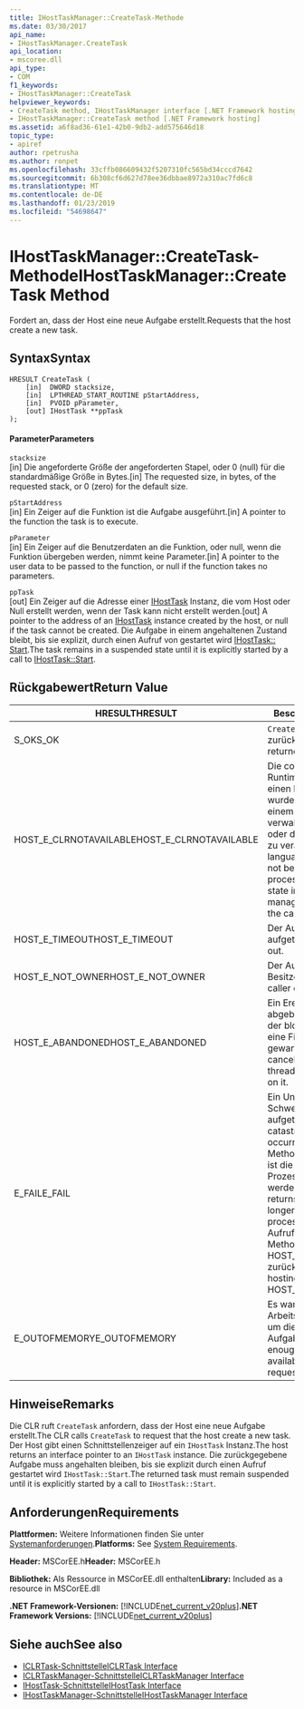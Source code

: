 ```yaml
---
title: IHostTaskManager::CreateTask-Methode
ms.date: 03/30/2017
api_name:
- IHostTaskManager.CreateTask
api_location:
- mscoree.dll
api_type:
- COM
f1_keywords:
- IHostTaskManager::CreateTask
helpviewer_keywords:
- CreateTask method, IHostTaskManager interface [.NET Framework hosting]
- IHostTaskManager::CreateTask method [.NET Framework hosting]
ms.assetid: a6f8ad36-61e1-42b0-9db2-add575646d18
topic_type:
- apiref
author: rpetrusha
ms.author: ronpet
ms.openlocfilehash: 33cffb086609432f5207310fc565bd34cccd7642
ms.sourcegitcommit: 6b308cf6d627d78ee36dbbae8972a310ac7fd6c8
ms.translationtype: MT
ms.contentlocale: de-DE
ms.lasthandoff: 01/23/2019
ms.locfileid: "54698647"
---
```

# <a name="ihosttaskmanagercreatetask-method"></a><span data-ttu-id="38122-102">IHostTaskManager::CreateTask-Methode</span><span class="sxs-lookup"><span data-stu-id="38122-102">IHostTaskManager::CreateTask Method</span></span>
<span data-ttu-id="38122-103">Fordert an, dass der Host eine neue Aufgabe erstellt.</span><span class="sxs-lookup"><span data-stu-id="38122-103">Requests that the host create a new task.</span></span>  
  
## <a name="syntax"></a><span data-ttu-id="38122-104">Syntax</span><span class="sxs-lookup"><span data-stu-id="38122-104">Syntax</span></span>  
  
```  
HRESULT CreateTask (  
    [in]  DWORD stacksize,   
    [in]  LPTHREAD_START_ROUTINE pStartAddress,  
    [in]  PVOID pParameter,  
    [out] IHostTask **ppTask  
);  
```  
  
#### <a name="parameters"></a><span data-ttu-id="38122-105">Parameter</span><span class="sxs-lookup"><span data-stu-id="38122-105">Parameters</span></span>  
 `stacksize`  
 <span data-ttu-id="38122-106">[in] Die angeforderte Größe der angeforderten Stapel, oder 0 (null) für die standardmäßige Größe in Bytes.</span><span class="sxs-lookup"><span data-stu-id="38122-106">[in] The requested size, in bytes, of the requested stack, or 0 (zero) for the default size.</span></span>  
  
 `pStartAddress`  
 <span data-ttu-id="38122-107">[in] Ein Zeiger auf die Funktion ist die Aufgabe ausgeführt.</span><span class="sxs-lookup"><span data-stu-id="38122-107">[in] A pointer to the function the task is to execute.</span></span>  
  
 `pParameter`  
 <span data-ttu-id="38122-108">[in] Ein Zeiger auf die Benutzerdaten an die Funktion, oder null, wenn die Funktion übergeben werden, nimmt keine Parameter.</span><span class="sxs-lookup"><span data-stu-id="38122-108">[in] A pointer to the user data to be passed to the function, or null if the function takes no parameters.</span></span>  
  
 `ppTask`  
 <span data-ttu-id="38122-109">[out] Ein Zeiger auf die Adresse einer [IHostTask](../../../../docs/framework/unmanaged-api/hosting/ihosttask-interface.md) Instanz, die vom Host oder Null erstellt werden, wenn der Task kann nicht erstellt werden.</span><span class="sxs-lookup"><span data-stu-id="38122-109">[out] A pointer to the address of an [IHostTask](../../../../docs/framework/unmanaged-api/hosting/ihosttask-interface.md) instance created by the host, or null if the task cannot be created.</span></span> <span data-ttu-id="38122-110">Die Aufgabe in einem angehaltenen Zustand bleibt, bis sie explizit, durch einen Aufruf von gestartet wird [IHostTask:: Start](../../../../docs/framework/unmanaged-api/hosting/ihosttask-start-method.md).</span><span class="sxs-lookup"><span data-stu-id="38122-110">The task remains in a suspended state until it is explicitly started by a call to [IHostTask::Start](../../../../docs/framework/unmanaged-api/hosting/ihosttask-start-method.md).</span></span>  
  
## <a name="return-value"></a><span data-ttu-id="38122-111">Rückgabewert</span><span class="sxs-lookup"><span data-stu-id="38122-111">Return Value</span></span>  
  
|<span data-ttu-id="38122-112">HRESULT</span><span class="sxs-lookup"><span data-stu-id="38122-112">HRESULT</span></span>|<span data-ttu-id="38122-113">Beschreibung</span><span class="sxs-lookup"><span data-stu-id="38122-113">Description</span></span>|  
|-------------|-----------------|  
|<span data-ttu-id="38122-114">S_OK</span><span class="sxs-lookup"><span data-stu-id="38122-114">S_OK</span></span>|<span data-ttu-id="38122-115">`CreateTask` wurde erfolgreich zurückgegeben.</span><span class="sxs-lookup"><span data-stu-id="38122-115">`CreateTask` returned successfully.</span></span>|  
|<span data-ttu-id="38122-116">HOST_E_CLRNOTAVAILABLE</span><span class="sxs-lookup"><span data-stu-id="38122-116">HOST_E_CLRNOTAVAILABLE</span></span>|<span data-ttu-id="38122-117">Die common Language Runtime (CLR) wurde nicht in einen Prozess geladen wurde, oder die CLR ist in einem Zustand, in dem nicht verwalteten Code ausführen oder den Aufruf erfolgreich zu verarbeiten.</span><span class="sxs-lookup"><span data-stu-id="38122-117">The common language runtime (CLR) has not been loaded into a process, or the CLR is in a state in which it cannot run managed code or process the call successfully.</span></span>|  
|<span data-ttu-id="38122-118">HOST_E_TIMEOUT</span><span class="sxs-lookup"><span data-stu-id="38122-118">HOST_E_TIMEOUT</span></span>|<span data-ttu-id="38122-119">Der Aufruf ist ein Timeout aufgetreten.</span><span class="sxs-lookup"><span data-stu-id="38122-119">The call timed out.</span></span>|  
|<span data-ttu-id="38122-120">HOST_E_NOT_OWNER</span><span class="sxs-lookup"><span data-stu-id="38122-120">HOST_E_NOT_OWNER</span></span>|<span data-ttu-id="38122-121">Der Aufrufer ist nicht Besitzer der Sperre.</span><span class="sxs-lookup"><span data-stu-id="38122-121">The caller does not own the lock.</span></span>|  
|<span data-ttu-id="38122-122">HOST_E_ABANDONED</span><span class="sxs-lookup"><span data-stu-id="38122-122">HOST_E_ABANDONED</span></span>|<span data-ttu-id="38122-123">Ein Ereignis wurde abgebrochen, während sich der blockierte Thread oder eine Fiber darauf gewartet.</span><span class="sxs-lookup"><span data-stu-id="38122-123">An event was canceled while a blocked thread or fiber was waiting on it.</span></span>|  
|<span data-ttu-id="38122-124">E_FAIL</span><span class="sxs-lookup"><span data-stu-id="38122-124">E_FAIL</span></span>|<span data-ttu-id="38122-125">Ein Unbekannter Schwerwiegender Fehler ist aufgetreten.</span><span class="sxs-lookup"><span data-stu-id="38122-125">An unknown catastrophic failure occurred.</span></span> <span data-ttu-id="38122-126">Wenn eine Methode E_FAIL zurückgibt, ist die CLR nicht mehr im Prozess verwendet werden.</span><span class="sxs-lookup"><span data-stu-id="38122-126">When a method returns E_FAIL, the CLR is no longer usable within the process.</span></span> <span data-ttu-id="38122-127">Nachfolgende Aufrufe zum Hosten der Methoden HOST_E_CLRNOTAVAILABLE zurück.</span><span class="sxs-lookup"><span data-stu-id="38122-127">Subsequent calls to hosting methods return HOST_E_CLRNOTAVAILABLE.</span></span>|  
|<span data-ttu-id="38122-128">E_OUTOFMEMORY</span><span class="sxs-lookup"><span data-stu-id="38122-128">E_OUTOFMEMORY</span></span>|<span data-ttu-id="38122-129">Es war nicht genügend Arbeitsspeicher verfügbar, um die angeforderte Aufgabe zu erstellen.</span><span class="sxs-lookup"><span data-stu-id="38122-129">Not enough memory was available to create the requested task.</span></span>|  
  
## <a name="remarks"></a><span data-ttu-id="38122-130">Hinweise</span><span class="sxs-lookup"><span data-stu-id="38122-130">Remarks</span></span>  
 <span data-ttu-id="38122-131">Die CLR ruft `CreateTask` anfordern, dass der Host eine neue Aufgabe erstellt.</span><span class="sxs-lookup"><span data-stu-id="38122-131">The CLR calls `CreateTask` to request that the host create a new task.</span></span> <span data-ttu-id="38122-132">Der Host gibt einen Schnittstellenzeiger auf ein `IHostTask` Instanz.</span><span class="sxs-lookup"><span data-stu-id="38122-132">The host returns an interface pointer to an `IHostTask` instance.</span></span> <span data-ttu-id="38122-133">Die zurückgegebene Aufgabe muss angehalten bleiben, bis sie explizit durch einen Aufruf gestartet wird `IHostTask::Start`.</span><span class="sxs-lookup"><span data-stu-id="38122-133">The returned task must remain suspended until it is explicitly started by a call to `IHostTask::Start`.</span></span>  
  
## <a name="requirements"></a><span data-ttu-id="38122-134">Anforderungen</span><span class="sxs-lookup"><span data-stu-id="38122-134">Requirements</span></span>  
 <span data-ttu-id="38122-135">**Plattformen:** Weitere Informationen finden Sie unter [Systemanforderungen](../../../../docs/framework/get-started/system-requirements.md).</span><span class="sxs-lookup"><span data-stu-id="38122-135">**Platforms:** See [System Requirements](../../../../docs/framework/get-started/system-requirements.md).</span></span>  
  
 <span data-ttu-id="38122-136">**Header:** MSCorEE.h</span><span class="sxs-lookup"><span data-stu-id="38122-136">**Header:** MSCorEE.h</span></span>  
  
 <span data-ttu-id="38122-137">**Bibliothek:** Als Ressource in MSCorEE.dll enthalten</span><span class="sxs-lookup"><span data-stu-id="38122-137">**Library:** Included as a resource in MSCorEE.dll</span></span>  
  
 <span data-ttu-id="38122-138">**.NET Framework-Versionen:** [!INCLUDE[net_current_v20plus](../../../../includes/net-current-v20plus-md.md)]</span><span class="sxs-lookup"><span data-stu-id="38122-138">**.NET Framework Versions:** [!INCLUDE[net_current_v20plus](../../../../includes/net-current-v20plus-md.md)]</span></span>  
  
## <a name="see-also"></a><span data-ttu-id="38122-139">Siehe auch</span><span class="sxs-lookup"><span data-stu-id="38122-139">See also</span></span>
- [<span data-ttu-id="38122-140">ICLRTask-Schnittstelle</span><span class="sxs-lookup"><span data-stu-id="38122-140">ICLRTask Interface</span></span>](../../../../docs/framework/unmanaged-api/hosting/iclrtask-interface.md)
- [<span data-ttu-id="38122-141">ICLRTaskManager-Schnittstelle</span><span class="sxs-lookup"><span data-stu-id="38122-141">ICLRTaskManager Interface</span></span>](../../../../docs/framework/unmanaged-api/hosting/iclrtaskmanager-interface.md)
- [<span data-ttu-id="38122-142">IHostTask-Schnittstelle</span><span class="sxs-lookup"><span data-stu-id="38122-142">IHostTask Interface</span></span>](../../../../docs/framework/unmanaged-api/hosting/ihosttask-interface.md)
- [<span data-ttu-id="38122-143">IHostTaskManager-Schnittstelle</span><span class="sxs-lookup"><span data-stu-id="38122-143">IHostTaskManager Interface</span></span>](../../../../docs/framework/unmanaged-api/hosting/ihosttaskmanager-interface.md)
